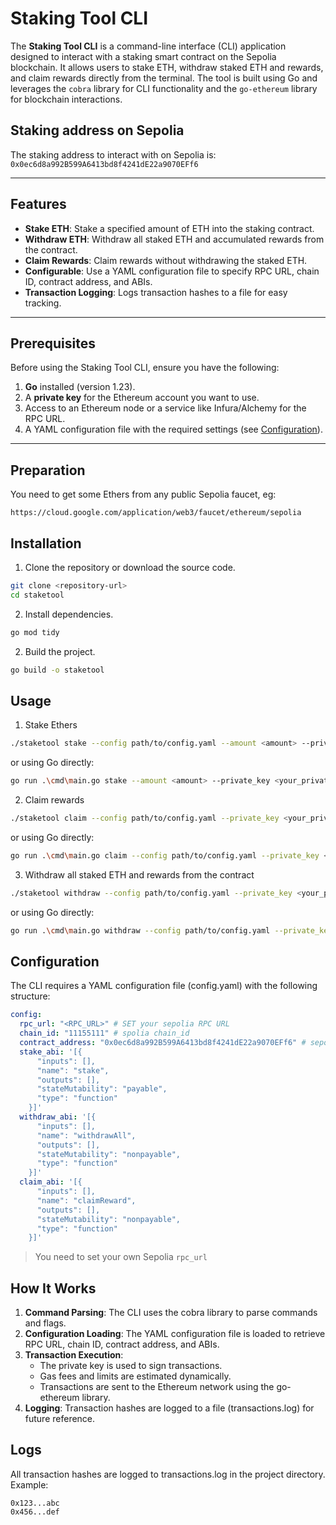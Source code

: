 # Staking Tool CLI

The **Staking Tool CLI** is a command-line interface (CLI) application designed to interact with a staking smart contract on the Sepolia blockchain. 
It allows users to stake ETH, withdraw staked ETH and rewards, and claim rewards directly from the terminal. 
The tool is built using Go and leverages the `cobra` library for CLI functionality and the `go-ethereum` library for blockchain interactions.

## Staking address on Sepolia

The staking address to interact with on Sepolia is: `0x0ec6d8a992B599A6413bd8f4241dE22a9070EFf6`

---

## Features

- **Stake ETH**: Stake a specified amount of ETH into the staking contract.
- **Withdraw ETH**: Withdraw all staked ETH and accumulated rewards from the contract.
- **Claim Rewards**: Claim rewards without withdrawing the staked ETH.
- **Configurable**: Use a YAML configuration file to specify RPC URL, chain ID, contract address, and ABIs.
- **Transaction Logging**: Logs transaction hashes to a file for easy tracking.

---

## Prerequisites

Before using the Staking Tool CLI, ensure you have the following:

1. **Go** installed (version 1.23).
2. A **private key** for the Ethereum account you want to use.
3. Access to an Ethereum node or a service like Infura/Alchemy for the RPC URL.
4. A YAML configuration file with the required settings (see [Configuration](#configuration)).

---

## Preparation
You need to get some Ethers from any public Sepolia faucet, eg:

```
https://cloud.google.com/application/web3/faucet/ethereum/sepolia
```

## Installation

1. Clone the repository or download the source code.

```bash
git clone <repository-url>
cd staketool
``` 

2. Install dependencies.

```bash 
go mod tidy
```

2. Build the project.

```bash
go build -o staketool
```

## Usage

1. Stake Ethers

```bash
./staketool stake --config path/to/config.yaml --amount <amount> --private_key <your_private_key>
```

or using Go directly:

```bash
go run .\cmd\main.go stake --amount <amount> --private_key <your_private_key> --config .\config\config.yaml
```

2. Claim rewards

```bash
./staketool claim --config path/to/config.yaml --private_key <your_private_key>
```

or using Go directly:

```bash
go run .\cmd\main.go claim --config path/to/config.yaml --private_key <your_private_key>
```

3. Withdraw all staked ETH and rewards from the contract

```bash
./staketool withdraw --config path/to/config.yaml --private_key <your_private_key>
```

or using Go directly:

```bash
go run .\cmd\main.go withdraw --config path/to/config.yaml --private_key <your_private_key>
```

## Configuration
The CLI requires a YAML configuration file (config.yaml) with the following structure:

```yaml
config:
  rpc_url: "<RPC_URL>" # SET your sepolia RPC URL
  chain_id: "11155111" # spolia chain_id
  contract_address: "0x0ec6d8a992B599A6413bd8f4241dE22a9070EFf6" # sepolia staking smart contract
  stake_abi: '[{
      "inputs": [],
      "name": "stake",
      "outputs": [],
      "stateMutability": "payable",
      "type": "function"
    }]'
  withdraw_abi: '[{
      "inputs": [],
      "name": "withdrawAll",
      "outputs": [],
      "stateMutability": "nonpayable",
      "type": "function"
    }]'
  claim_abi: '[{
      "inputs": [],
      "name": "claimReward",
      "outputs": [],
      "stateMutability": "nonpayable",
      "type": "function"
    }]'

```

> You need to set your own Sepolia `rpc_url`

## How It Works
1. **Command Parsing**: The CLI uses the cobra library to parse commands and flags.
2. **Configuration Loading**: The YAML configuration file is loaded to retrieve RPC URL, chain ID, contract address, and ABIs.
3. **Transaction Execution**:
   * The private key is used to sign transactions.
   * Gas fees and limits are estimated dynamically.
   * Transactions are sent to the Ethereum network using the go-ethereum library.
4. **Logging**: Transaction hashes are logged to a file (transactions.log) for future reference.

## Logs
All transaction hashes are logged to transactions.log in the project directory. Example:

```
0x123...abc
0x456...def
```
